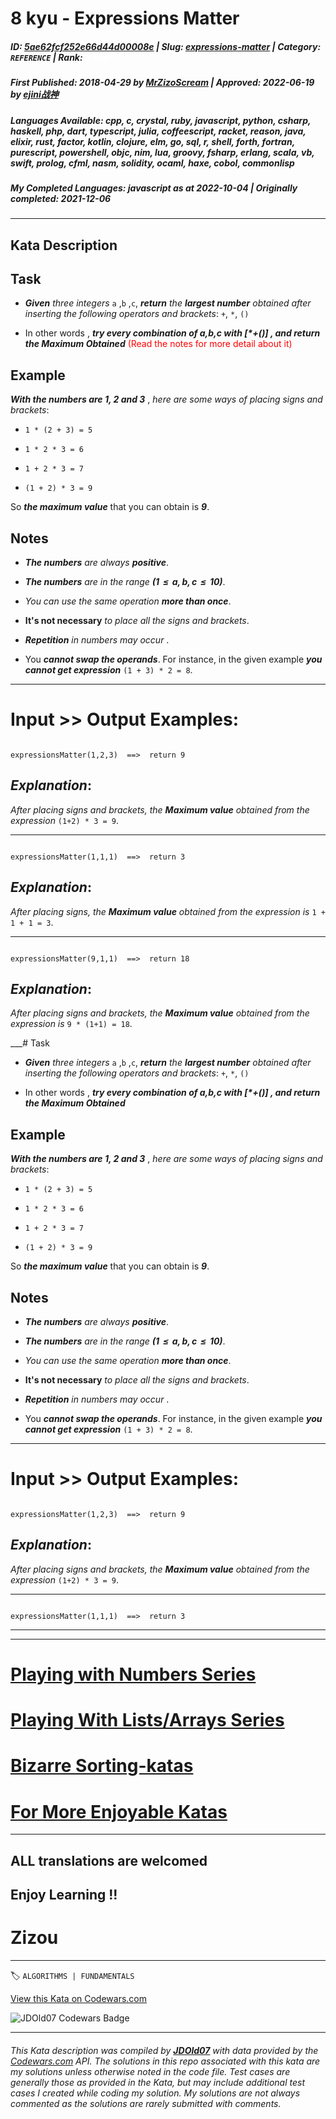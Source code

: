 # 8 kyu - Expressions Matter 

##### **ID**: [5ae62fcf252e66d44d00008e](https://www.codewars.com/kata/5ae62fcf252e66d44d00008e) | **Slug**: [expressions-matter](https://www.codewars.com/kata/5ae62fcf252e66d44d00008e) | **Category**: `REFERENCE` | **Rank**: <span style="color:white">8 kyu</span>

##### **First Published**: 2018-04-29 ***by*** [MrZizoScream](https://www.codewars.com/users/MrZizoScream) | **Approved**: 2022-06-19 ***by*** [ejini战神](https://www.codewars.com/users/ejini%E6%88%98%E7%A5%9E)

##### **Languages Available**: cpp, c, crystal, ruby, javascript, python, csharp, haskell, php, dart, typescript, julia, coffeescript, racket, reason, java, elixir, rust, factor, kotlin, clojure, elm, go, sql, r, shell, forth, fortran, purescript, powershell, objc, nim, lua, groovy, fsharp, erlang, scala, vb, swift, prolog, cfml, nasm, solidity, ocaml, haxe, cobol, commonlisp

##### **My Completed Languages**: javascript ***as at*** 2022-10-04 | **Originally completed**: 2021-12-06

---

## Kata Description


## Task

* **_Given_** *three integers* `a` ,`b` ,`c`, **_return_** *the **_largest number_** obtained after inserting the following operators and brackets*: `+`, `*`, `()`

* In other words , **_try every combination of a,b,c with [*+()] , and return the Maximum Obtained_** <span style="color:red">(Read the notes for more detail about it)</span>



## Example



**_With the numbers are 1, 2 and 3_** , *here are some ways of placing signs and brackets*:



* `1 * (2 + 3) = 5`

* `1 * 2 * 3 = 6`

* `1 + 2 * 3 = 7`

* `(1 + 2) * 3 = 9`



So **_the maximum value_** that you can obtain is  **_9_**.





## Notes 



* **_The numbers_** *are always* **_positive_**. 

* **_The numbers_** *are in the range* **_(1  ≤  a, b, c  ≤  10)_**.

* *You can use the same operation* **_more than once_**.

* **It's not necessary** *to place all the signs and brackets*.

* **_Repetition_** *in numbers may occur* .

* You **_cannot swap the operands_**. For instance, in the given example **_you cannot get expression_** `(1 + 3) * 2 = 8`.



___

# Input >> Output Examples:



```

expressionsMatter(1,2,3)  ==>  return 9

```

## **_Explanation_**:

*After placing signs and brackets, the **_Maximum value_** obtained from the expression* `(1+2) * 3 = 9`.

___



```

expressionsMatter(1,1,1)  ==>  return 3

```

## **_Explanation_**:

*After placing signs, the **_Maximum value_** obtained from the expression is* `1 + 1 + 1 = 3`.

___



```

expressionsMatter(9,1,1)  ==>  return 18

```

## **_Explanation_**:

*After placing signs and brackets, the **_Maximum value_** obtained from the expression is* `9 * (1+1) = 18`.

___# Task

* **_Given_** *three integers* `a` ,`b` ,`c`, **_return_** *the **_largest number_** obtained after inserting the following operators and brackets*: `+`, `*`, `()`

* In other words , **_try every combination of a,b,c with [*+()] , and return the Maximum Obtained_**



## Example



**_With the numbers are 1, 2 and 3_** , *here are some ways of placing signs and brackets*:



* `1 * (2 + 3) = 5`

* `1 * 2 * 3 = 6`

* `1 + 2 * 3 = 7`

* `(1 + 2) * 3 = 9`



So **_the maximum value_** that you can obtain is  **_9_**.





## Notes 



* **_The numbers_** *are always* **_positive_**. 

* **_The numbers_** *are in the range* **_(1  ≤  a, b, c  ≤  10)_**.

* *You can use the same operation* **_more than once_**.

* **It's not necessary** *to place all the signs and brackets*.

* **_Repetition_** *in numbers may occur* .

* You **_cannot swap the operands_**. For instance, in the given example **_you cannot get expression_** `(1 + 3) * 2 = 8`.



___

# Input >> Output Examples:



```

expressionsMatter(1,2,3)  ==>  return 9

```

## **_Explanation_**:

*After placing signs and brackets, the **_Maximum value_** obtained from the expression* `(1+2) * 3 = 9`.

___



```

expressionsMatter(1,1,1)  ==>  return 3

```

___

___



# [Playing with Numbers Series](https://www.codewars.com/collections/playing-with-numbers)



# [Playing With Lists/Arrays Series](https://www.codewars.com/collections/playing-with-lists-slash-arrays)



# [Bizarre Sorting-katas](https://www.codewars.com/collections/bizarre-sorting-katas)



# [For More Enjoyable Katas](http://www.codewars.com/users/MrZizoScream/authored)

___



## ALL translations are welcomed



## Enjoy Learning !!

# Zizou



---


🏷 `ALGORITHMS | FUNDAMENTALS`


[View this Kata on Codewars.com](https://www.codewars.com/kata/5ae62fcf252e66d44d00008e)

![](https://www.codewars.com/users/jdold07/badges/large "JDOld07 Codewars Badge")

---

###### *This Kata description was compiled by [**JDOld07**](https://tpstech.dev) with data provided by the [Codewars.com](https://www.codewars.com) API.  The solutions in this repo associated with this kata are my solutions unless otherwise noted in the code file.  Test cases are generally those as provided in the Kata, but may include additional test cases I created while coding my solution.  My solutions are not always commented as the solutions are rarely submitted with comments.*
